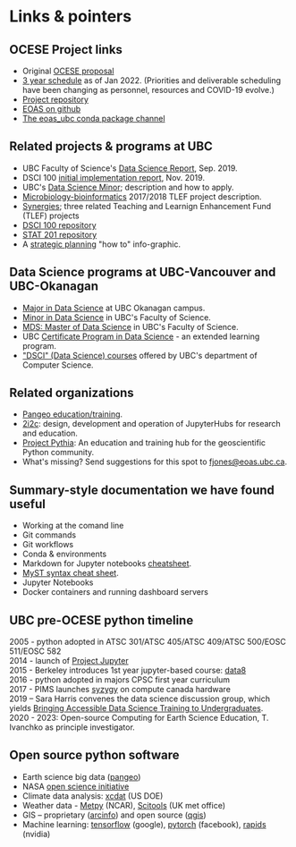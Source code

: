 # Links & pointers

## OCESE Project links

* Original <a href="files/ocese_proposal_2019.pdf">OCESE proposal</a>
* <a href="files/timeline.pdf">3 year schedule</a> as of Jan 2022. (Priorities and deliverable scheduling have been changing as personnel, resources and COVID-19 evolve.)
* [Project repository](https://github.com/eoas-ubc/eoas_tlef)
* [EOAS on github](https://github.com/eoas-ubc)
* [The eoas_ubc conda package channel](https://anaconda.org/eoas_ubc/dashboard)

## Related projects & programs at UBC

* UBC Faculty of Science's <a href="files/Data_Science_Report_Sept2019.pdf">Data Science Report</a>, Sep. 2019.
* DSCI 100 [initial implementation report](https://ubc-dsci.github.io/dsci-100-a-report/dsci-100-a-report.html#1), Nov. 2019.
* UBC's [Data Science Minor](https://datascience.ubc.ca/minor); description and how to apply.
* [Microbiology-bioinformatics](https://tlef.ubc.ca/funded-proposals/entry/15/) 2017/2018 TLEF project description.
* <a href="files/tlef_synergies.pdf">Synergies</a>; three related Teaching and Learnign Enhancement Fund (TLEF) projects 
* [DSCI 100 repository](https://github.com/UBC-DSCI)
* [STAT 201 repository](https://github.com/UBC-DSCI/stat-201)
* A <a href="files/strategic_planning.pdf">strategic planning</a> "how to" info-graphic.

## Data Science programs at UBC-Vancouver and UBC-Okanagan

* [Major in Data Science](https://www.calendar.ubc.ca/okanagan/index.cfm?tree=18,360,1102,1448) at UBC Okanagan campus.
* [Minor in Data Science](https://www.calendar.ubc.ca/vancouver/index.cfm?tree=12,215,410,1702) in UBC's Faculty of Science.
* [MDS: Master of Data Science](https://www.calendar.ubc.ca/vancouver/index.cfm?tree=12,215,989,1606) in UBC's Faculty of Science.
* UBC [Certificate Program in Data Science](https://extendedlearning.ubc.ca/programs/key-capabilities-data-science?gclid=Cj0KCQiAmeKQBhDvARIsAHJ7mF4u6gn4WZMW8eTdkDdP-DSXq4G_BsMxh0xDo8f2V3luSX9b3B9T2WsaAqdgEALw_wcB) - an extended learning program.
* ["DSCI" (Data Science) courses](https://www.calendar.ubc.ca/okanagan/index.cfm?tree=18,285,1095,0) offered by UBC's department of Computer Science.

## Related organizations

* [Pangeo education/training](https://discourse.pangeo.io/t/poets-core-pangeo-education-needs-you/355).
* [2i2c](https://2i2c.org/): design, development and operation of JupyterHubs for research and education.
* [Project Pythia](https://projectpythia.org/): An education and training hub for the geoscientific Python community.
* What's missing? Send suggestions for this spot to fjones@eoas.ubc.ca.

## Summary-style documentation we have found useful

* Working at the comand line
* Git commands
* Git workflows
* Conda & environments
* Markdown for Jupyter notebooks [cheatsheet](https://www.ibm.com/docs/en/db2-event-store/2.0.0?topic=notebooks-markdown-jupyter-cheatsheet).
* [MyST syntax cheat sheet](https://jupyterbook.org/reference/cheatsheet.html).
* Jupyter Notebooks
* Docker containers and running dashboard servers

## UBC pre-OCESE python timeline
2005 - python adopted in ATSC 301/ATSC 405/ATSC 409/ATSC 500/EOSC 511/EOSC 582  
2014 - launch of [Project Jupyter](https://blog.jupyter.org/jupyter-receives-the-acm-software-system-award-d433b0dfe3a2)  
2015 - Berkeley introduces 1st year jupyter-based course: [data8](http://www.data8.org/)  
2016 - python adopted in majors CPSC first year curriculum  
2017 - PIMS launches [syzygy](https://www.pims.math.ca/scientific/syzygy) on compute canada hardware  
2019 – Sara Harris convenes the data science discussion group, which yields [Bringing Accessible Data Science Training to Undergraduates](https://tlef.ubc.ca/funded-proposals/entry/713/).  
2020 - 2023: Open-source Computing for Earth Science Education, T. Ivanchko as principle investigator.

## Open source python software

* Earth science big data ([pangeo](https://pangeo.io/index.html))
* NASA [open science initiative](https://science.nasa.gov/open-science-overview)
* Climate data analysis:  [xcdat](https://xcdat.readthedocs.io/en/latest/) (US DOE)
* Weather data - [Metpy](https://unidata.github.io/MetPy/latest/index.html) (NCAR), [Scitools](https://scitools.org.uk/organisation.html#organisation-top) (UK met office)
* GIS – proprietary ([arcinfo](https://pro.arcgis.com/en/pro-app/latest/arcpy/get-started/installing-python-for-arcgis-pro.htm)) and open source ([qgis](https://www.qgistutorials.com/en/docs/3/getting_started_with_pyqgis.html))
* Machine learning: [tensorflow](https://www.tensorflow.org/) (google), [pytorch](https://pytorch.org/) (facebook), [rapids](https://rapids.ai/) (nvidia)
